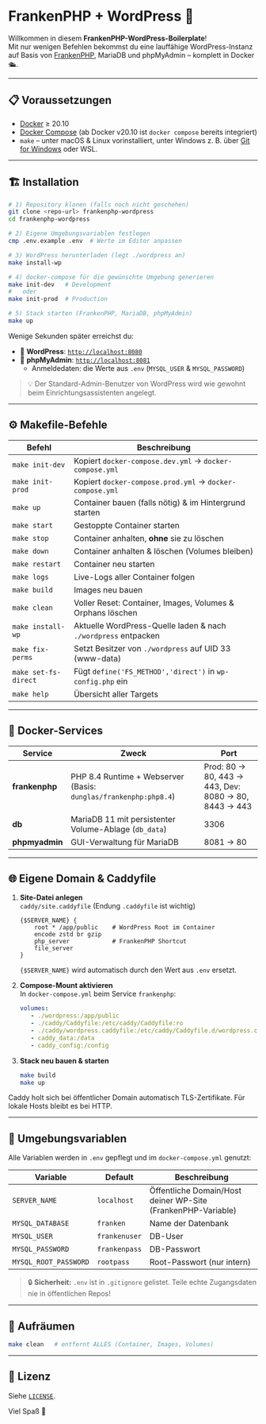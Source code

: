# FrankenPHP + WordPress 🚀

Willkommen in diesem **FrankenPHP-WordPress-Boilerplate**!  
Mit nur wenigen Befehlen bekommst du eine lauffähige WordPress-Instanz auf Basis von [FrankenPHP](https://frankenphp.dev/), MariaDB und phpMyAdmin – komplett in Docker 🛳️.

---

## 📋 Voraussetzungen

* [Docker](https://docs.docker.com/get-docker/) ≥ 20.10  
* [Docker Compose](https://docs.docker.com/compose/) (ab Docker v20.10 ist `docker compose` bereits integriert)  
* `make` – unter macOS & Linux vorinstalliert, unter Windows z. B. über [Git for Windows](https://gitforwindows.org/) oder WSL.

---

## 🏗️ Installation

```bash
# 1) Repository klonen (falls noch nicht geschehen)
git clone <repo-url> frankenphp-wordpress
cd frankenphp-wordpress

# 2) Eigene Umgebungs­variablen festlegen
cmp .env.example .env  # Werte im Editor anpassen

# 3) WordPress herunterladen (legt ./wordpress an)
make install-wp

# 4) docker-compose für die gewünschte Umgebung generieren
make init-dev   # Development
#   oder
make init-prod  # Production

# 5) Stack starten (FrankenPHP, MariaDB, phpMyAdmin)
make up
```

Wenige Sekunden später erreichst du:

* 🔗 **WordPress**: [`http://localhost:8080`](http://localhost:8080)  
* 🔗 **phpMyAdmin**: [`http://localhost:8081`](http://localhost:8081)  
  * Anmeldedaten: die Werte aus `.env` (`MYSQL_USER` & `MYSQL_PASSWORD`)

> 💡 Der Standard-Admin-Benutzer von WordPress wird wie gewohnt beim Einrichtungs­assistenten angelegt.

---

## ⚙️ Makefile-Befehle

| Befehl                | Beschreibung |
|-----------------------|--------------|
| `make init-dev`       | Kopiert `docker-compose.dev.yml` → `docker-compose.yml` |
| `make init-prod`      | Kopiert `docker-compose.prod.yml` → `docker-compose.yml` |
| `make up`             | Container bauen (falls nötig) & im Hintergrund starten |
| `make start`          | Gestoppte Container starten |
| `make stop`           | Container anhalten, **ohne** sie zu löschen |
| `make down`           | Container anhalten & löschen (Volumes bleiben) |
| `make restart`        | Container neu starten |
| `make logs`           | Live-Logs aller Container folgen |
| `make build`          | Images neu bauen |
| `make clean`          | Voller Reset: Container, Images, Volumes & Orphans löschen |
| `make install-wp`     | Aktuelle WordPress-Quelle laden & nach `./wordpress` entpacken |
| `make fix-perms`      | Setzt Besitzer von `./wordpress` auf UID 33 (www-data) |
| `make set-fs-direct`  | Fügt `define('FS_METHOD','direct')` in `wp-config.php` ein |
| `make help`           | Übersicht aller Targets |

---

## 🧩 Docker-Services

| Service      | Zweck | Port |
|--------------|-------|------|
| **frankenphp** | PHP 8.4 Runtime + Webserver (Basis: `dunglas/frankenphp:php8.4`) | Prod: 80 → 80, 443 → 443, Dev: 8080 → 80, 8443 → 443 |
| **db**         | MariaDB 11 mit persistenter Volume-Ablage (`db_data`) | 3306 |
| **phpmyadmin** | GUI-Verwaltung für MariaDB | 8081 → 80 |

---

## 🌐 Eigene Domain & Caddyfile

1. **Site-Datei anlegen**  
   `caddy/site.caddyfile` (Endung `.caddyfile` ist wichtig)
   ```caddyfile
   {$SERVER_NAME} {
       root * /app/public    # WordPress Root im Container
       encode zstd br gzip
       php_server            # FrankenPHP Shortcut
       file_server
   }
   ```
   `{$SERVER_NAME}` wird automatisch durch den Wert aus `.env` ersetzt.

2. **Compose-Mount aktivieren**  
   In `docker-compose.yml` beim Service `frankenphp`:
   ```yaml
   volumes:
      - ./wordpress:/app/public
      - ./caddy/Caddyfile:/etc/caddy/Caddyfile:ro
      - ./caddy/wordpress.caddyfile:/etc/caddy/Caddyfile.d/wordpress.caddyfile:ro
      - caddy_data:/data
      - caddy_config:/config
   ```

3. **Stack neu bauen & starten**
   ```bash
   make build
   make up
   ```

Caddy holt sich bei öffentlicher Domain automatisch TLS-Zertifikate. Für lokale Hosts bleibt es bei HTTP.

---

## 🔑 Umgebungsvariablen

Alle Variablen werden in `.env` gepflegt und im `docker-compose.yml` genutzt:

| Variable            | Default            | Beschreibung |
|---------------------|--------------------|--------------|
| `SERVER_NAME`       | `localhost`        | Öffentliche Domain/Host deiner WP-Site (FrankenPHP-Variable) |
| `MYSQL_DATABASE`    | `franken`          | Name der Datenbank |
| `MYSQL_USER`        | `frankenuser`      | DB-User |
| `MYSQL_PASSWORD`    | `frankenpass`      | DB-Passwort |
| `MYSQL_ROOT_PASSWORD` | `rootpass`       | Root-Passwort (nur intern) |

> 🔒 **Sicherheit:** `.env` ist in `.gitignore` gelistet. Teile echte Zugangsdaten nie in öffentlichen Repos!

---

## 🧹 Aufräumen

```bash
make clean   # entfernt ALLES (Container, Images, Volumes)
```

---

## 🤝 Lizenz

Siehe [`LICENSE`](LICENSE).

Viel Spaß 🎉
